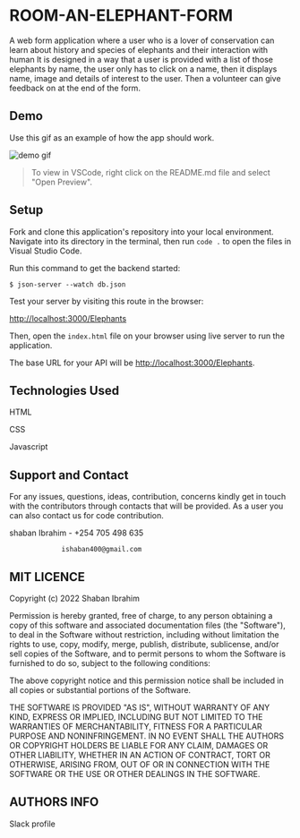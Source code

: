 # ROOM-AN-ELEPHANT-FORM

A web form application where a user who is a lover of conservation can learn about history and species of elephants and their interaction with human
It is designed in a way that a user is provided with a list of those elephants by name, the user only has to click on a name, then it displays name, image and details of interest to the user. Then a volunteer can give feedback on at the end of the form.
## Demo

Use this gif as an example of how the app should work.

![demo gif](https://media.giphy.com/media/u1JvmuHF2mZNmPyPS6/giphy.gif)

> To view in VSCode, right click on the README.md file and select "Open Preview".


## Setup
Fork and clone this application's repository into your local environment. Navigate into its directory in the terminal, then run ```code .``` to open the files in Visual Studio Code.

Run this command to get the backend started:

```console
$ json-server --watch db.json
```

Test your server by visiting this route in the browser:

[ http://localhost:3000/Elephants](http://localhost:3000/Elephants)

Then, open the `index.html` file on your browser using live server to run the application.

The base URL for your API will be
[ http://localhost:3000/Elephants](http://localhost:3000/Elephants).

## Technologies Used
HTML

CSS

Javascript

## Support and Contact
For any issues, questions, ideas, contribution, concerns kindly get in touch with the contributors through contacts that will be provided. As a user you can also contact us for code contribution.

shaban Ibrahim - +254 705 498 635

                 ishaban400@gmail.com



## MIT LICENCE

Copyright (c) 2022 Shaban Ibrahim

Permission is hereby granted, free of charge, to any person obtaining a copy
of this software and associated documentation files (the "Software"), to deal
in the Software without restriction, including without limitation the rights
to use, copy, modify, merge, publish, distribute, sublicense, and/or sell
copies of the Software, and to permit persons to whom the Software is
furnished to do so, subject to the following conditions:

The above copyright notice and this permission notice shall be included in all
copies or substantial portions of the Software.

THE SOFTWARE IS PROVIDED "AS IS", WITHOUT WARRANTY OF ANY KIND, EXPRESS OR
IMPLIED, INCLUDING BUT NOT LIMITED TO THE WARRANTIES OF MERCHANTABILITY,
FITNESS FOR A PARTICULAR PURPOSE AND NONINFRINGEMENT. IN NO EVENT SHALL THE
AUTHORS OR COPYRIGHT HOLDERS BE LIABLE FOR ANY CLAIM, DAMAGES OR OTHER
LIABILITY, WHETHER IN AN ACTION OF CONTRACT, TORT OR OTHERWISE, ARISING FROM,
OUT OF OR IN CONNECTION WITH THE SOFTWARE OR THE USE OR OTHER DEALINGS IN THE
SOFTWARE.

## AUTHORS INFO
Slack profile

